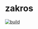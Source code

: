 # zakros

[![build](https://github.com/mosmeh/zakros/workflows/build/badge.svg)](https://github.com/mosmeh/zakros/actions)
